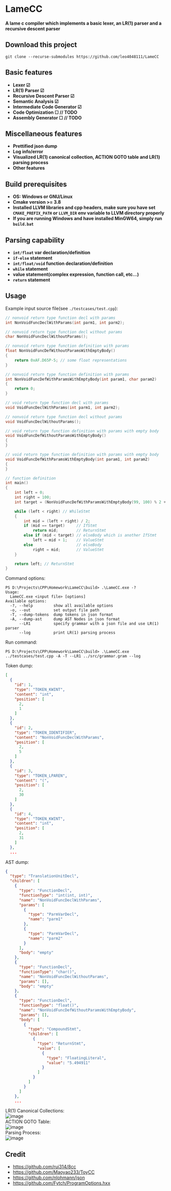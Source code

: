 # LameCC
**A lame c compiler which implements a basic lexer, an LR(1) parser and a recursive descent parser**
## Download this project
`git clone --recurse-submodules https://github.com/leo4048111/LameCC`
## Basic features
+ **Lexer &#9745;**
+ **LR(1) Parser &#9745;**
+ **Recursive Descent Parser &#9745;**
+ **Semantic Analysis &#9745;**
+ **Intermediate Code Generator &#9745;**
+ **Code Optimization &#9744; // TODO**
+ **Assembly Generator &#9744; // TODO**
## Miscellaneous features
+ **Prettified json dump**
+ **Log info/error**
+ **Visualized LR(1) canonical collection, ACTION GOTO table and LR(1) parsing process**
+ **Other features**
## Build prerequisites
+ **OS: Windows or GNU/Linux**
+ **Cmake version >= 3.8**
+ **Installed LLVM libraries and cpp headers, make sure you have set `CMAKE_PREFIX_PATH` or `LLVM_DIR` env variable to LLVM directory properly**
+ **If you are running Windows and have installed MinGW64, simply run `build.bat`**
## Parsing capability
+ **`int/float` var declaration/definition**
+ **`if-else` statement**
+ **`int/float/void` function declaration/definition**
+ **`while` statement**
+ **value statement(complex expression, function call, etc...)**
+ **`return` statement**
## Usage
Example input source file(see `./testcases/test.cpp`):
```cpp
// nonvoid return type function decl with params
int NonVoidFuncDeclWithParams(int parm1, int parm2);

// nonvoid return type function decl without params
char NonVoidFuncDeclWithoutParams();

// nonvoid return type function definition with params
float NonVoidFuncDefWithoutParamsWithEmptyBody()
{
    return 0xAF.D65P-5; // some float representations
}

// nonvoid return type function definition with params
int NonVoidFuncDefWithParamsWithEmptyBody(int param1, char param2)
{
    return 0;
}

// void return type function decl with params
void VoidFuncDeclWithParams(int parm1, int parm2);

// nonvoid return type function decl without params
void VoidFuncDeclWithoutParams();

// void return type function definition with params with empty body
void VoidFuncDefWithoutParamsWithEmptyBody()
{
}

// void return type function definition with params with empty body
void VoidFuncDefWithParamsWithEmptyBody(int param1, int param2)
{
}

// function definition
int main()
{
    int left = 0;                                                                         // DeclStmt
    int right = 100;                                                                      // DeclStmt
    int target = (NonVoidFuncDefWithParamsWithEmptyBody(99, 100) % 2 + 5) - right * left; // complex Expression

    while (left < right) // WhileStmt
    {
        int mid = (left + right) / 2;
        if (mid == target)     // IfStmt
            return mid;        // ReturnStmt
        else if (mid < target) // elseBody which is another IfStmt
            left = mid + 1;    // ValueStmt
        else                   // elseBody
            right = mid;       // ValueStmt
    }

    return left; // ReturnStmt
}
```
Command options:
```
PS D:\Projects\CPP\Homework\LameCC\build> .\LameCC.exe -?
Usage:
  LameCC.exe <input file> [options]
Available options:
  -?, --help         show all available options
  -o, --out          set output file path
  -T, --dump-tokens  dump tokens in json format
  -A, --dump-ast     dump AST Nodes in json format
      --LR1          specify grammar with a json file and use LR(1) parser
      --log          print LR(1) parsing process
```
Run command:
```
PS D:\Projects\CPP\Homework\LameCC\build> .\LameCC.exe ../testcases/test.cpp -A -T --LR1 ../src/grammar.gram --log
```
Token dump:
```json
[
  {
    "id": 1,
    "type": "TOKEN_KWINT",
    "content": "int",
    "position": [
      2,
      1
    ]
  },
  {
    "id": 2,
    "type": "TOKEN_IDENTIFIER",
    "content": "NonVoidFuncDeclWithParams",
    "position": [
      2,
      5
    ]
  },
  {
    "id": 3,
    "type": "TOKEN_LPAREN",
    "content": "(",
    "position": [
      2,
      30
    ]
  },
  {
    "id": 4,
    "type": "TOKEN_KWINT",
    "content": "int",
    "position": [
      2,
      31
    ]
  },
  ...
```
AST dump:
```json
{
  "type": "TranslationUnitDecl",
  "children": [
    {
      "type": "FunctionDecl",
      "functionType": "int(int, int)",
      "name": "NonVoidFuncDeclWithParams",
      "params": [
        {
          "type": "ParmVarDecl",
          "name": "parm1"
        },
        {
          "type": "ParmVarDecl",
          "name": "parm2"
        }
      ],
      "body": "empty"
    },
    {
      "type": "FunctionDecl",
      "functionType": "char()",
      "name": "NonVoidFuncDeclWithoutParams",
      "params": [],
      "body": "empty"
    },
    {
      "type": "FunctionDecl",
      "functionType": "float()",
      "name": "NonVoidFuncDefWithoutParamsWithEmptyBody",
      "params": [],
      "body": [
        {
          "type": "CompoundStmt",
          "children": [
            {
              "type": "ReturnStmt",
              "value": [
                {
                  "type": "FloatingLiteral",
                  "value": "5.494911"
                }
              ]
            }
          ]
        }
      ]
    },
    ...
```
LR(1) Canonical Collections:  
![image](https://user-images.githubusercontent.com/74029782/201459552-b618b6cf-a947-4ea0-8bd2-84cfb20fd7a2.png)  
ACTION GOTO Table:  
![image](https://user-images.githubusercontent.com/74029782/201459597-d13e2420-b846-4172-bd68-cf56a0d243ff.png)  
Parsing Process:  
![image](https://user-images.githubusercontent.com/74029782/201459611-6c699f47-4030-4cdd-b789-12a3f775c19a.png)
## Credit
+ https://github.com/rui314/8cc
+ https://github.com/Maoyao233/ToyCC
+ https://github.com/nlohmann/json
+ https://github.com/Fytch/ProgramOptions.hxx



